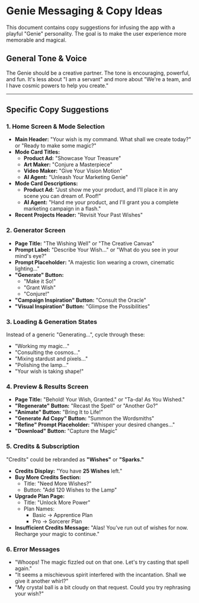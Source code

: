 # Genie Messaging & Copy Ideas

This document contains copy suggestions for infusing the app with a playful "Genie" personality. The goal is to make the user experience more memorable and magical.

## General Tone & Voice

The Genie should be a creative partner. The tone is encouraging, powerful, and fun. It's less about "I am a servant" and more about "We're a team, and I have cosmic powers to help you create."

---

## Specific Copy Suggestions

### 1. Home Screen & Mode Selection

*   **Main Header:** "Your wish is my command. What shall we create today?" or "Ready to make some magic?"
*   **Mode Card Titles:**
    *   **Product Ad:** "Showcase Your Treasure"
    *   **Art Maker:** "Conjure a Masterpiece"
    *   **Video Maker:** "Give Your Vision Motion"
    *   **AI Agent:** "Unleash Your Marketing Genie"
*   **Mode Card Descriptions:**
    *   **Product Ad:** "Just show me your product, and I'll place it in any scene you can dream of. Poof!"
    *   **AI Agent:** "Hand me your product, and I'll grant you a complete marketing campaign in a flash."
*   **Recent Projects Header:** "Revisit Your Past Wishes"

### 2. Generator Screen

*   **Page Title:** "The Wishing Well" or "The Creative Canvas"
*   **Prompt Label:** "Describe Your Wish..." or "What do you see in your mind's eye?"
*   **Prompt Placeholder:** "A majestic lion wearing a crown, cinematic lighting..."
*   **"Generate" Button:**
    *   "Make it So!"
    *   "Grant Wish"
    *   "Conjure!"
*   **"Campaign Inspiration" Button:** "Consult the Oracle"
*   **"Visual Inspiration" Button:** "Glimpse the Possibilities"

### 3. Loading & Generation States

Instead of a generic "Generating...", cycle through these:

*   "Working my magic..."
*   "Consulting the cosmos..."
*   "Mixing stardust and pixels..."
*   "Polishing the lamp..."
*   "Your wish is taking shape!"

### 4. Preview & Results Screen

*   **Page Title:** "Behold! Your Wish, Granted." or "Ta-da! As You Wished."
*   **"Regenerate" Button:** "Recast the Spell" or "Another Go?"
*   **"Animate" Button:** "Bring It to Life!"
*   **"Generate Ad Copy" Button:** "Summon the Wordsmiths"
*   **"Refine" Prompt Placeholder:** "Whisper your desired changes..."
*   **"Download" Button:** "Capture the Magic"

### 5. Credits & Subscription

"Credits" could be rebranded as **"Wishes"** or **"Sparks."**

*   **Credits Display:** "You have **25 Wishes** left."
*   **Buy More Credits Section:**
    *   Title: "Need More Wishes?"
    *   Button: "Add 120 Wishes to the Lamp"
*   **Upgrade Plan Page:**
    *   Title: "Unlock More Power"
    *   Plan Names:
        *   Basic -> Apprentice Plan
        *   Pro -> Sorcerer Plan
*   **Insufficient Credits Message:** "Alas! You've run out of wishes for now. Recharge your magic to continue."

### 6. Error Messages

*   "Whoops! The magic fizzled out on that one. Let's try casting that spell again."
*   "It seems a mischievous spirit interfered with the incantation. Shall we give it another whirl?"
*   "My crystal ball is a bit cloudy on that request. Could you try rephrasing your wish?"
